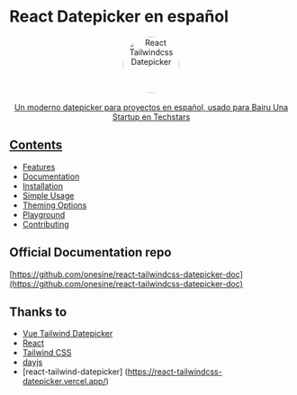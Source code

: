 # React Datepicker en español 

<p align="center">
    <a href="https://react-tailwindcss-datepicker.vercel.app/" target="_blank">
      <img alt="React Tailwindcss Datepicker" width="100" style="border-radius: 100%;" src="https://raw.githubusercontent.com/lfwzk/react-tailwindcss-datepicker/master/assets/img/favicon.ico?raw=true">
    <br><br>
    Un moderno datepicker para proyectos en español, usado para Bairu Una Startup en Techstars
</p>



## Contents

-   [Features](#features)
-   [Documentation](#documentation)
-   [Installation](#installation)
-   [Simple Usage](#simple-usage)
-   [Theming Options](#theming-options)
-   [Playground](#playground)
-   [Contributing](#contributing)


## Official Documentation repo

[https://github.com/onesine/react-tailwindcss-datepicker-doc](https://github.com/onesine/react-tailwindcss-datepicker-doc)

## Thanks to

-   [Vue Tailwind Datepicker](https://vue-tailwind-datepicker.com/)
-   [React](https://reactjs.org/)
-   [Tailwind CSS](https://tailwindcss.com/)
-   [dayjs](https://day.js.org/)
-    [react-tailwind-datepicker] (https://react-tailwindcss-datepicker.vercel.app/)

